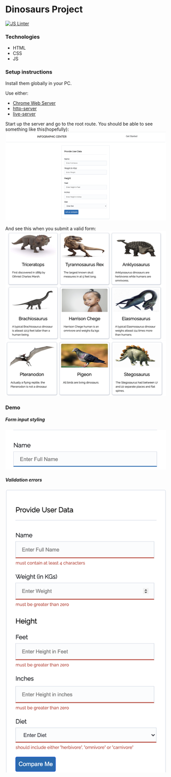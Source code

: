 # Dinosaurs Project
[![JS Linter](https://github.com/Harrisonkamau/dinosaurs/actions/workflows/linter.yml/badge.svg?branch=main)](https://github.com/Harrisonkamau/dinosaurs/actions/workflows/linter.yml)

### Technologies
- HTML
- CSS
- JS

### Setup instructions
Install them globally in your PC.

Use either:
- [Chrome Web Server](https://chrome.google.com/webstore/detail/web-server-for-chrome/ofhbbkphhbklhfoeikjpcbhemlocgigb?hl=en)
- [http-server](https://www.npmjs.com/package/http-server)
- [live-server](https://www.npmjs.com/package/live-server)

Start up the server and go to the root route. You should be able to see something like this(hopefully):
![Get Started Page](./screenshots/get-started.png)

And see this when you submit a valid form:
![Grid Tiles 1](./screenshots/grid-with-img-1.png)
![Grid Tiles 2](./screenshots/grid-with-img-2.png)


### Demo
#####  Form input styling
![Form Input](./screenshots/form-input.png)

##### Validation errors
![Validation errors](./screenshots/validation-errors-demo.png)
